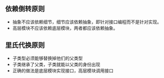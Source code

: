 ## 依赖倒转原则
- 抽象不应该依赖细节，细节应该依赖抽象，即针对接口编程而不是针对实现。
- 高层模块不应该依赖底层模块，两者都应该依赖抽象。

## 里氏代换原则
- 子类型必须能够替换掉他们的父类型
- 子类继承了父类，子类就能以父类的身份出现
- 正确的做法是底层模块实现接口，高层模块调用接口
